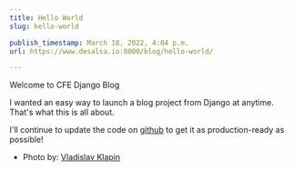 ```yaml
---
title: Hello World
slug: hello-world

publish_timestamp: March 18, 2022, 4:04 p.m.
url: https://www.desalsa.io:8000/blog/hello-world/

---
```


Welcome to CFE Django Blog


I wanted an easy way to launch a blog project from Django at anytime. That&#x27;s what this is all about.

I&#x27;ll continue to update the code on [github](https://github.com/codingforentrepreneurs/cfe-django-blog) to get it as production-ready as possible!



- Photo by: [Vladislav Klapin](https://unsplash.com/photos/PVr9Gsj93Pc?utm_source=unsplash&amp;utm_medium=referral&amp;utm_content=creditShareLink)